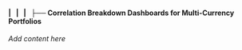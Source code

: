 #### |   |   |   ├── Correlation Breakdown Dashboards for Multi-Currency Portfolios

*Add content here*